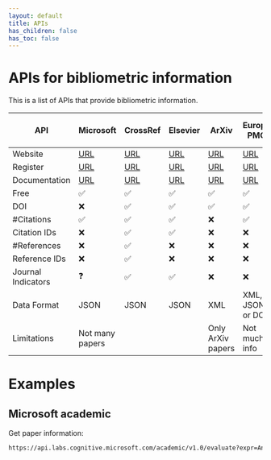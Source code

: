 ```yaml
---
layout: default
title: APIs
has_children: false
has_toc: false
---
```

# APIs for bibliometric information

This is a list of APIs that provide bibliometric information. 

| API                | Microsoft                                                                                         | CrossRef                                                                            | Elsevier                                      | ArXiv                                         | Europe PMC                                                                          | IEEExplore                                        | Semantic Scholar API                                                     | Mendeley                                                                     | Springer                                                |
| ------------------ | ------------------------------------------------------------------------------------------------- | ----------------------------------------------------------------------------------- | --------------------------------------------- | --------------------------------------------- | ----------------------------------------------------------------------------------- | ------------------------------------------------- | ------------------------------------------------------------------------ | ---------------------------------------------------------------------------- | ------------------------------------------------------- |
| Website            | [URL](https://www.microsoft.com/en-us/research/project/academic-knowledge/)                       | [URL](https://search.crossref.org/)                                                 | [URL](https://dev.elsevier.com/)              | [URL](https://arxiv.org/help/api/index)       | [URL](http://europepmc.org/RestfulWebService)                                       | [URL](https://developer.ieee.org/getting_started) | [URL](https://api.semanticscholar.org/)                                  | [URL](https://dev.mendeley.com/)                                             | [URL](https://dev.springernature.com/)                  |
| Register           | [URL](https://www.microsoft.com/en-us/research/project/academic-knowledge/)                       | [URL](https://github.com/CrossRef/rest-api-doc#good-manners--more-reliable-service) | [URL](https://dev.elsevier.com/apikey/manage) | [URL](https://arxiv.org/help/api/tou)         | [URL](http://europepmc.org/RestfulWebService)                                       | [URL](https://developer.ieee.org/member/register) | [URL](http://s2-public-api-prod.us-west-2.elasticbeanstalk.com/license/) | [URL](https://dev.mendeley.com/reference/topics/authorization_overview.html) | [URL](<>)                                               |
| Documentation      | [URL](https://docs.microsoft.com/en-us/academic-services/project-academic-knowledge/introduction) | [URL](https://github.com/CrossRef/rest-api-doc)                                     | [URL](https://dev.elsevier.com/api_docs.html) | [URL](https://arxiv.org/help/api/user-manual) | [URL](http://europepmc.org/RestfulWebService#!/Europe32PMC32Articles32RESTful32API) | [URL](https://developer.ieee.org/docs)            | [URL](https://api.semanticscholar.org/)                                  | [URL](https://github.com/Mendeley/mendeley-python-sdk)                       | [URL](https://dev.springernature.com/restfuloperations) |
| Free               | ✅                                                                                                 | ✅                                                                                   | ✅                                             | ✅                                             | ✅                                                                                   | ✅                                                 | ✅                                                                        | ✅                                                                            | ✅                                                       |
| DOI                | ❌                                                                                                 | ✅                                                                                   | ✅                                             | ✅                                             | ✅                                                                                   | ✅                                                 | ✅                                                                        | ✅                                                                            | ✅                                                       |
| #Citations         | ✅                                                                                                 | ✅                                                                                   | ✅                                             | ❌                                             | ✅                                                                                   | ✅                                                 | ✅                                                                        | ❌                                                                            | ❌                                                       |
| Citation IDs       | ❌                                                                                                 | ✅                                                                                   | ✅                                             | ❌                                             | ❌                                                                                   | ❌                                                 | ✅                                                                        | ❌                                                                            | ❌                                                       |
| #References        | ❌                                                                                                 | ✅                                                                                   | ❌                                             | ❌                                             | ❌                                                                                   | ❌                                                 | ✅                                                                        | ❌                                                                            | ❌                                                       |
| Reference IDs      | ❌                                                                                                 | ✅                                                                                   | ❌                                             | ❌                                             | ❌                                                                                   | ❌                                                 | ✅                                                                        | ❌                                                                            | ❌                                                       |
| Journal Indicators | ❓                                                                                                 | ✅                                                                                   | ✅                                             | ❌                                             | ❌                                                                                   | ❌                                                 | ✅                                                                        | ❌                                                                            | ✅                                                       |
| Data Format        | JSON                                                                                              | JSON                                                                                | JSON                                          | XML                                           | XML, JSON, or DC                                                                    | XML, or JSON                                      | HTML                                                                     | JSON                                                                         | XML, or JSON                                            |
| Limitations        | Not many papers                                                                                   |                                                                                     |                                               | Only ArXiv papers                             | Not much info                                                                       | Not much info                                     |                                                                          | Not much info                                                                | Not much info                                           |

# Examples

## Microsoft academic

Get paper information: 

```html
https://api.labs.cognitive.microsoft.com/academic/v1.0/evaluate?expr=And(Composite(AA.AuN=='{}'),Y=[{},{}],Ti='{}',Ty='{}')&model=latest&count=10&offset=0&attributes=Id,Ty,Ti,Y,CC,CitCon,ECC,AA.AfId,AA.AfN,AA.AuId,AA.AuN,AA.DAuN,AA.DAfN,AA.S,AW,BT,C.CId,C.CN,D,DN,DOI,F.DFN,F.FId,F.FN,FamId,FP,I,J.JId,J.JN,LP,PB,Pt,RId,S,Ti,V,VFN,VSN,W,Y
```